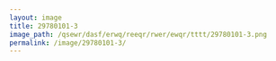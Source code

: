 ```yaml
---
layout: image
title: 29780101-3
image_path: /qsewr/dasf/erwq/reeqr/rwer/ewqr/tttt/29780101-3.png
permalink: /image/29780101-3/
---
```

